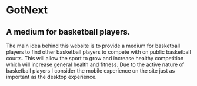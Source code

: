 # GotNext
## A medium for basketball players. 
The main idea behind this website is to provide a medium for basketball players to find other basketball players to compete with on public basketball courts.
This will allow the sport to grow and increase healthy competition which will increase general health and fitness. 
Due to the active nature of basketball players I consider the mobile experience on the site just as important as the desktop experience.
